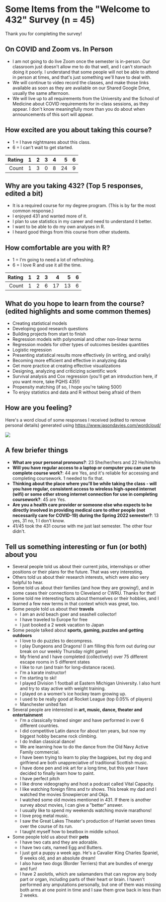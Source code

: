 # Some Items from the "Welcome to 432" Survey (n = 45)

Thank you for completing the survey!

## On COVID and Zoom vs. In Person

- I am not going to do live Zoom once the semester is in-person. Our classroom just doesn't allow me to do that well, and I can't stomach doing it poorly. I understand that some people will not be able to attend in person at times, and that's just something we'll have to deal with.
- We will continue to video record the classes, and make those links available as soon as they are available on our Shared Google Drive, usually the same afternoon.
- We will live up to all requirements from the University and the School of Medicine about COVID requirements for in-class sessions, as they appear. I don't know meaningfully more than you do about when announcements of this sort will appear.

## How excited are you about taking this course?

- 1 = I have nightmares about this class.
- 6 = I can't wait to get started.

Rating | 1 | 2 | 3 | 4 | 5 | 6
-----: | ---: |  ---: | ---: | ---: | ---: | ---: 
Count  | 1 | 3 | 0 | 8 | 24 | 9

## Why are you taking 432? (Top 5 responses, edited a bit)

- It is a required course for my degree program. (This is by far the most common response.)
- I enjoyed 431 and wanted more of it.
- I plan to use statistics in my career and need to understand it better.
- I want to be able to do my own analyses in R.
- I heard good things from this course from other students.

## How comfortable are you with R?

- 1 = I'm going to need a lot of refreshing.
- 6 = I love R and use it all the time.

Rating | 1 | 2 | 3 | 4 | 5 | 6
-----: | ---: |  ---: | ---: | ---: | ---: | ---: 
Count  | 1 | 2 | 6 | 17 | 13 | 6 

## What do you hope to learn from the course? (edited highlights and some common themes)

- Creating statistical models
- Developing good research questions
- Building projects from start to finish
- Regression models with polynomial and other non-linear terms
- Regression models for other types of outcomes besides quantities
- Logistic regression
- Presenting statistical results more effectively (in writing, and orally)
- Becoming more efficient and effective in analyzing data
- Get more practice at creating effective visualizations
- Designing, analyzing and criticizing scientific work
- Survival analysis and Cox regression (you'll get an introduction here, if you want more, take PQHS 435!)
- Propensity matching (if so, I hope you're taking 500!)
- To enjoy statistics and data and R without being afraid of them

## How are you feeling?

Here's a word cloud of some responses I received (edited to remove personal details) generated using https://www.jasondavies.com/wordcloud/

![](https://github.com/THOMASELOVE/432-2022/blob/main/minute/welcome/figures/word_cloud_feelings.PNG)

## A few briefer things

- **What are your personal pronouns?**: 23 She/her/hers and 22 He/him/his
- **Will you have regular access to a laptop or computer you can use to complete course work?**: 44 are Yes, and it's reliable for accessing and completing coursework. 1 needed to fix that.
- **Thinking about the place where you'll be while taking the class - will you have regular, consistent access to wireless high-speed internet (wifi) or some other strong internet connection for use in completing coursework?**: 45 are Yes.
- **Are you a health care provider or someone else who expects to be directly involved in providing medical care to other people (not necessarily care for COVID-19) during the Spring 2022 semester?**: 13 yes, 31 no, 1 I don't know.
- 41/45 took the 431 course with me just last semester. The other four didn't.

## Tell us something interesting or fun (or both) about you

- Several people told us about their current jobs, internships or other positions or their plans for the future. That was very interesting.
- Others told us about their research interests, which were also very helpful to hear.
- Some told us about their families (and how they are growing!), and in some cases their connections to Cleveland or CWRU. Thanks for that!
- Some told me interesting facts about themselves or their hobbies, and I learned a few new terms in that context which was great, too.
- Some people told us about their **travels**
    - I am an avid beach goer and seashell collector!
    - I have traveled to Europe for free
    - I just booked a 2 week vacation to Japan
- Some people talked about **sports, gaming, puzzles and getting outdoors**
    - I love to do puzzles to decompress.
    - I play Dungeons and Dragons! (I am filling this form out during our break on our weekly Thursday night game)
    - My friend and I have completed (collectively) over 75 different escape rooms in 5 different states
    - I like to run (and train for long-distance races).
    - I'm a karate instructor!
    - I'm starting to ski!
    - I played Division 1 football at Eastern Michigan University. I also hunt and try to stay active with weight training.
    - I played on a women's ice hockey team growing up.
    - I used to be really good at Rocket League (top 0.05% of players)
    - Manchester united fan
- Several people are interested in **art, music, dance, theater and entertainment**
    - I'm a classically trained singer and have performed in over 6 different countries. 
    - I did competitive Latin dance for about ten years, but now my biggest hobby became rock climbing.
    - I do Indian classical dance!
    - We are learning how to do the dance from the Old Navy Active Family commercial.
    - I have been trying to learn to play the bagpipes, but my dog and girlfriend are both unappreciative of traditional Scottish music.
    - I have done pen and ink art for a long time, but this year I have decided to finally learn how to paint.
    - I have perfect pitch
    - I like drone videography and host a podcast called Vital Capacity.
    - I like watching foreign films and tv shows. This break my dad and I watched the movies Snowpiercer and Okja.
    - I watched some old movies mentioned in 431. If there is another survey about movies, I can give a "better" answer. 
    - I usually like to spend my weekends watching movie marathons!
    - I love prog metal music.
    - I saw the Great Lakes Theater's production of Hamlet seven times over the course of its run.
    - I taught myself how to beatbox in middle school. 
- Some people told us about their **pets**
    - I have two cats and they are adorable.
    - I have two cats, named Egg and Butters. 
    - I just got a puppy a week ago. He's a Cavalier King Charles Spaniel, 9 weeks old, and an absolute dream!
    - I also have two dogs (Border Terriers) that are bundles of energy and fun!
    - I have 2 axolotls, which are salamanders that can regrow any body part or organ, including parts of their heart or brain. I haven't performed any amputations personally, but one of them was missing both arms at one point in time and I saw them grow back in less than 2 weeks.

